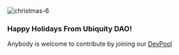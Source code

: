 ![christmas-6](https://user-images.githubusercontent.com/4975670/208306617-95222d81-af94-4585-bbfb-c6dbf3e48f4e.png)

### Happy Holidays From Ubiquity DAO! 

Anybody is welcome to contribute by joining our [DevPool](https://dao.ubq.fi/devpool)
